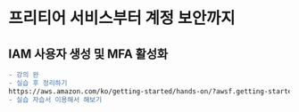 # 프리티어 서비스부터 계정 보안까지
## IAM 사용자 생성 및 MFA 활성화
  
  
```diff
- 강의 완
- 실습 후 정리하기
https://aws.amazon.com/ko/getting-started/hands-on/?awsf.getting-started-category=*all&awsf.getting-started-level=level%23100&awsf.getting-started-content-type=*all
- 실습 자습서 이용해서 해보기
```
